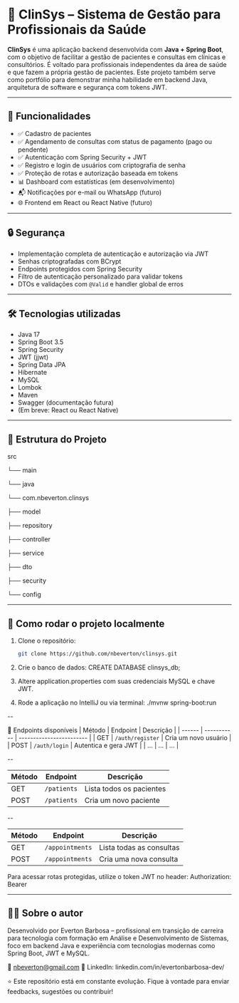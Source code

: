 # 🏥 ClinSys – Sistema de Gestão para Profissionais da Saúde

**ClinSys** é uma aplicação backend desenvolvida com **Java + Spring Boot**, com o objetivo de facilitar a gestão de pacientes e consultas em clínicas e consultórios. É voltado para profissionais independentes da área de saúde e que fazem a própria gestão de pacientes.
Este projeto também serve como portfólio para demonstrar minha habilidade em backend Java, arquitetura de software e segurança com tokens JWT.

---

## 🚀 Funcionalidades

- ✅ Cadastro de pacientes
- ✅ Agendamento de consultas com status de pagamento (pago ou pendente)
- ✅ Autenticação com Spring Security + JWT
- ✅ Registro e login de usuários com criptografia de senha
- ✅ Proteção de rotas e autorização baseada em tokens
- 📊 Dashboard com estatísticas (em desenvolvimento)
- 📬 Notificações por e-mail ou WhatsApp (futuro)
- 🌐 Frontend em React ou React Native (futuro)

---

## 🔒 Segurança

- Implementação completa de autenticação e autorização via JWT
- Senhas criptografadas com BCrypt
- Endpoints protegidos com Spring Security
- Filtro de autenticação personalizado para validar tokens
- DTOs e validações com `@Valid` e handler global de erros

---

## 🛠️ Tecnologias utilizadas

- Java 17  
- Spring Boot 3.5  
- Spring Security  
- JWT (jjwt)  
- Spring Data JPA  
- Hibernate  
- MySQL  
- Lombok  
- Maven  
- Swagger (documentação futura)  
- (Em breve: React ou React Native)

---

## 💾 Estrutura do Projeto

src

└── main

└── java

└── com.nbeverton.clinsys

├── model

├── repository

├── controller

├── service

├── dto

├── security

└── config



---

## 🧪 Como rodar o projeto localmente

1. Clone o repositório:
   ```bash
   git clone https://github.com/nbeverton/clinsys.git

2. Crie o banco de dados:
CREATE DATABASE clinsys_db;

3. Altere application.properties com suas credenciais MySQL e chave JWT.

4. Rode a aplicação no IntelliJ ou via terminal:
./mvnw spring-boot:run

--

📂 Endpoints disponíveis
| Método | Endpoint    | Descrição                |
| ------ | ----------- | ------------------------ |
| GET    | `/auth/register` | Cria um novo usuário |
| POST   | `/auth/login` | Autentica e gera JWT |
| ...    | ...         | ...                      |

--

| Método | Endpoint    | Descrição                |
| ------ | ----------- | ------------------------ |
| GET    | `/patients` | Lista todos os pacientes |
| POST   | `/patients` | Cria um novo paciente    |

--

| Método | Endpoint        | Descrição                |
| ------ | --------------- | ------------------------ |
| GET    | `/appointments` | Lista todas as consultas |
| POST   | `/appointments` | Cria uma nova consulta   |

Para acessar rotas protegidas, utilize o token JWT no header:
Authorization: Bearer <token>

---

## 👨‍💻 Sobre o autor

Desenvolvido por Everton Barbosa – profissional em transição de carreira para tecnologia com formação em Análise e Desenvolvimento de Sistemas, foco em backend Java e experiência com tecnologias modernas como Spring Boot, JWT e MySQL.

📧 nbeverton@gmail.com
📌 LinkedIn: linkedin.com/in/evertonbarbosa-dev/


⭐ Este repositório está em constante evolução. Fique à vontade para enviar feedbacks, sugestões ou contribuir!

